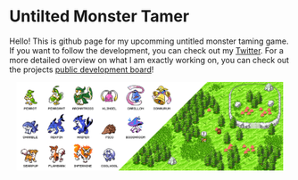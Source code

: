 # Untilted Monster Tamer

Hello! This is github page for my upcomming untitled monster taming game. If you want to follow the development, you can check out my [Twitter](https://twitter.com/MariosMess). For a more detailed overview on what I am exactly working on, you can check out the projects [public development board](https://github.com/orgs/untitled-monster-tamer/projects/1)!

<p align="center">
  <img src="https://github.com/untitled-monster-tamer/.github/blob/main/images/twitter-banner.png" alt="banner" width="95%" align="center"/>
</p>
